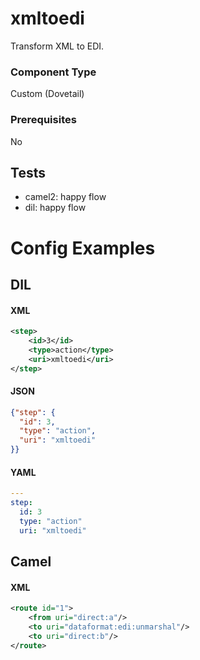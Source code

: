 # xmltoedi

Transform XML to EDI.

### Component Type

Custom (Dovetail)

### Prerequisites

No

## Tests

- camel2: happy flow
- dil: happy flow

# Config Examples

## DIL

#### XML

```xml
<step>
    <id>3</id>
    <type>action</type>
    <uri>xmltoedi</uri>
</step>
```

#### JSON

```json
{"step": {
  "id": 3,
  "type": "action",
  "uri": "xmltoedi"
}}
```

#### YAML

```yaml
---
step:
  id: 3
  type: "action"
  uri: "xmltoedi"
```

## Camel

#### XML

```xml
<route id="1">
    <from uri="direct:a"/>
    <to uri="dataformat:edi:unmarshal"/>
    <to uri="direct:b"/>
</route>
```



